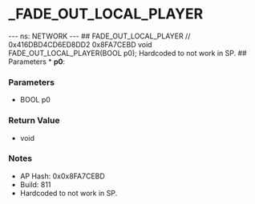 # _FADE_OUT_LOCAL_PLAYER

--- ns: NETWORK --- ## FADE_OUT_LOCAL_PLAYER  // 0x416DBD4CD6ED8DD2 0x8FA7CEBD void FADE_OUT_LOCAL_PLAYER(BOOL p0);  Hardcoded to not work in SP.  ## Parameters * **p0**:

### Parameters
* BOOL p0

### Return Value
* void

### Notes
* AP Hash: 0x0x8FA7CEBD
* Build: 811
* Hardcoded to not work in SP.

